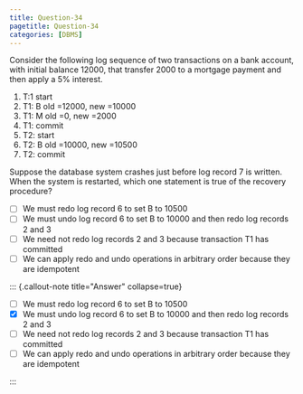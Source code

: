 ```yaml
---
title: Question-34
pagetitle: Question-34
categories: [DBMS]
---
```


Consider the following log sequence of two transactions on a bank account, with initial balance 12000, that transfer 2000 to a mortgage payment and then apply a 5% interest. 

1. T:1 start   
2. T1: B old \=12000, new \=10000  
3. T1: M old \=0, new \=2000  
4. T1: commit  
5. T2: start  
6. T2: B old \=10000, new \=10500  
7. T2: commit

Suppose the database system crashes just before log record 7 is written. When  the system is restarted, which one statement is true of the recovery procedure? 

- [ ] We must redo log record 6 to set B to 10500  
- [ ]  We must undo log record 6 to set B to 10000 and then redo log records 2 and 3  
- [ ] We need not redo log records 2 and 3 because transaction T1 has committed   
- [ ] We can apply redo and undo operations in arbitrary order because they are idempotent

::: {.callout-note title="Answer" collapse=true}

- [ ] We must redo log record 6 to set B to 10500  
- [x]  We must undo log record 6 to set B to 10000 and then redo log records 2 and 3  
- [ ] We need not redo log records 2 and 3 because transaction T1 has committed   
- [ ] We can apply redo and undo operations in arbitrary order because they are idempotent

:::

